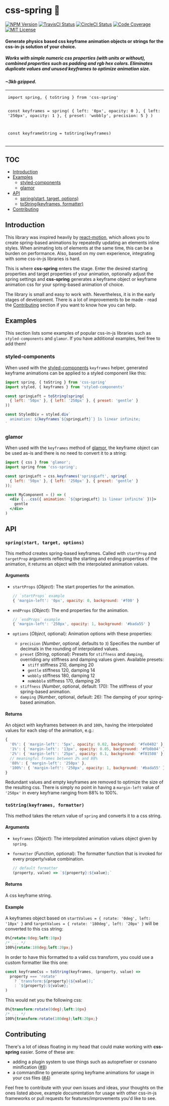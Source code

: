 # css-spring 🚀

[![NPM Version](https://img.shields.io/npm/v/css-spring.svg?style=flat&label=NPM%20Version)](http://npm.im/css-spring)
[![TravisCI Status](https://img.shields.io/travis/codepunkt/css-spring/master.svg?style=flat&label=TravisCI%20Status)](https://travis-ci.org/codepunkt/css-spring)
[![CircleCI Status](https://img.shields.io/circleci/project/github/codepunkt/css-spring.svg?style=flat&label=CircleCI%20Status)](https://circleci.com/gh/codepunkt/css-spring)
[![Code Coverage](https://img.shields.io/coveralls/codepunkt/css-spring/master.svg?style=flat&label=Code%20Coverage)](https://coveralls.io/github/codepunkt/css-spring?branch=master)
[![MIT License](https://img.shields.io/npm/l/css-spring.svg?style=flat&label=License)](http://opensource.org/licenses/MIT)

#### Generate physics based css keyframe animation objects or strings for the css-in-js solution of your choice.
##### Works with simple numeric css properties (with units or without), combined properties such as padding and rgb hex colors. Eliminates duplicate values and unused keyframes to optimize animation size.

#### *~3kb gzipped.*

<table>
<tr>
<td>
   <pre lang="javascript">
import spring, { toString } from 'css-spring'

const keyframes = spring(
  { left: '0px', opacity: 0 },
  { left: '250px', opacity: 1 },
  { preset: 'wobbly', precision: 5 }
)

const keyframeString = toString(keyframes)
   </pre>
</td>
<td>
  <img src="https://raw.githubusercontent.com/codepunkt/css-spring/master/example.gif" alt="css-spring example"/>
</td>
</tr>
</table>

## TOC

  - [Introduction](#introduction)
  - [Examples](#examples)
    - [styled-components](#styled-components)
    - [glamor](#glamor)
  - [API](#api)
    - [spring(start, target, options)](#springstart-target-options)
    - [toString(keyframes, formatter)](#tostringkeyframes-formatter)
  - [Contributing](#contributing)

## Introduction

This library was inspired heavily by [react-motion](https://github.com/chenglou/react-motion), which allows you to create spring-based animations by repeatedly updating an elements inline styles. When animating lots of elements at the same time, this can be a burden on performance. Also, based on my own experience, integrating with some css-in-js libraries is hard.

This is where **css-spring** enters the stage. Enter the desired starting properties and target properties of your animation, optionally adjust the spring settings and **css-spring** generates a keyframe object or keyframe animation css for your spring-based animation of choice.

The library is small and easy to work with. Nevertheless, it is in the early stages of development. There is a lot of improvements to be made - read the [Contributing](#contributing) section if you want to know how you can help.

## Examples

This section lists some examples of popular css-in-js libraries such as `styled-components` and `glamor`. If you have additional examples, feel free to add them!

### styled-components

When used with the [styled-components](https://github.com/styled-components/styled-components) `keyframes` helper, generated keyframe animations can be applied to a styled component like this:

```javascript
import spring, { toString } from 'css-spring'
import styled, { keyframes } from 'styled-components'

const springLeft = toString(spring(
  { left: '50px' }, { left: '250px' }, { preset: 'gentle' }
))

const StyledDiv = styled.div`
  animation: ${keyframes`${springLeft}`} 1s linear infinite;
`
```

### glamor

When used with the `keyframes` method of [glamor](https://github.com/threepointone/glamor), the keyframe object can be used as-is and there is no need to convert it to a string:

```jsx
import { css } from 'glamor';
import spring from 'css-spring';

const springLeft = css.keyframes('springLeft', spring(
  { left: '50px' }, { left: '250px' }, { preset: 'gentle' }
));

const MyComponent = () => (
  <div {...css({ animation: `${springLeft} 1s linear infinite` })}>
    gentle
  </div>
)
```

## API
### `spring(start, target, options)`

This method creates spring-based keyframes. Called with `startProp` and `targetProp` arguments
reflecting the starting and ending properties of the animation, it returns an object with the
interpolated animation values.

#### Arguments
  
  - `startProps` (_Object_): The start properties for the animation.<br>
  
    ```javascript
    // `startProps` example
    { 'margin-left': '0px', opacity: 0, background: '#f00' }
    ```
      
  - `endProps` (_Object_): The end properties for the animation.<br>

    ```javascript
    // `endProps` example
    { 'margin-left': '250px', opacity: 1, background: '#bada55' }
    ```

  - `options` (_Object_, optional): Animation options with these properties:
    - `precision` (_Number_, optional, defaults to `3`) Specifies the number of decimals in the rounding of interpolated values.
    - `preset` (_String_, optional): Presets for `stiffness` and `damping`, overriding any stiffness and damping values given. Available presets:
      - `stiff` stiffness 210, damping 20
      - `gentle` stiffness 120, damping 14
      - `wobbly` stiffness 180, damping 12
      - `noWobble` stiffness 170, damping 26
    - `stiffness` (_Number_, optional, default: 170): The stiffness of your spring-based animation.
    - `damping` (_Number_, optional, default: 26): The damping of your spring-based animation.

#### Returns

An object with keyframes between `0%` and `100%`, having the interpolated values for each step of the animation, e.g.:

```javascript
{
  '0%': { 'margin-left': '5px', opacity: 0.02, background: '#fe0402' },
  '1%': { 'margin-left': '13px', opacity: 0.05, background: '#fb0b04' },
  '2%': { 'margin-left': '25px', opacity: 0.1, background: '#f81508' },
  // meaningful frames between 2% and 88%
  '88%': { 'margin-left': '250px' },
  '100%': { 'margin-left': '250px', opacity: 1, background: '#bada55' }
}
```

Redundant values and empty keyframes are removed to optimize the size of the resulting css. There is simply no point in having a `margin-left` value of `'250px'` in every keyframe ranging from 88% to 100%.

### `toString(keyframes, formatter)`

This method takes the return value of `spring` and converts it to a css string.

#### Arguments

  - `keyframes` (_Object_): The interpolated animation values object given by `spring`.
  - `formatter` (_Function_, optional): The formatter function that is invoked for every property/value combination.
    
    ```javascript
    // default formatter
    (property, value) => `${property}:${value};`
    ```

#### Returns

A css keyframe string.

#### Example

A keyframes object based on `startValues = { rotate: '0deg', left: '10px' }` and `targetValues = { rotate: '180deg', left: '20px' }` will be converted to this css string:

```css
0%{rotate:0deg;left:10px}
/* ... */
100%{rotate:180deg;left:20px;}
```

In order to have this formatted to a valid css transform, you could use a custom formatter like this one:

```javascript
const keyframeCss = toString(keyframes, (property, value) =>
  property === 'rotate'
    ? `transform:${property}(${value});`
    : `${property}:${value};`
)
```

This would net you the following css:

```css
0%{transform:rotate(0deg);left:10px}
/* ... */
100%{transform:rotate(180deg);left:20px;}
```

## Contributing

There's a lot of ideas floating in my head that could make working with **css-spring** easier. Some of these are:

  - adding a plugin system to use things such as autoprefixer or cssnano minification ([#8](/../../issues/8))
  - a commandline to generate spring keyframe animations for usage in your css files ([#4](/../../issues/4))
  
Feel free to contribute with your own issues and ideas, your thoughts on the ones listed above, example documentation for usage with other css-in-js frameworks or pull requests for features/improvements you'd like to see.
